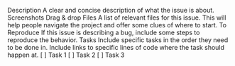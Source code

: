 Description 
A clear and concise description of what the issue is about. 
Screenshots Drag & drop Files A list of relevant files for this issue. 
This will help people navigate the project and offer some clues of where to start.
To Reproduce If this issue is describing a bug, include some steps to reproduce the behavior. 
Tasks Include specific tasks in the order they need to be done in. Include links to specific lines of code where the task should happen at. 
[ ] Task 1
[ ] Task 2 
[ ] Task 3
